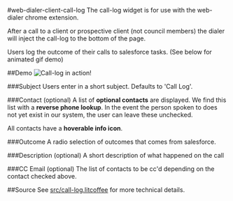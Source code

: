 #web-dialer-client-call-log
The call-log widget is for use with the web-dialer chrome extension.

After a call to a client or prospective client (not council members) the dialer will inject the call-log to the bottom of the page.

Users log the outcome of their calls to salesforce tasks. (See below for animated gif demo)

##Demo
![Call-log in action!](/call-log-demo.gif)

###Subject
Users enter in a short subject. Defaults to 'Call Log'.

###Contact (optional)
A list of **optional contacts** are displayed.  We find this list with a **reverse phone lookup**. In the event the person spoken to does not yet exist in our system, the user can leave these unchecked.

All contacts have a **hoverable info icon**.

###Outcome
A radio selection of outcomes that comes from salesforce.

###Description (optional)
A short description of what happened on the call

###CC Email (optional)
The list of contacts to be cc'd depending on the contact checked above.

##Source
See [src/call-log.litcoffee](src/call-log.litcoffee) for more technical details.
